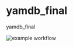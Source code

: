 # yamdb_final
yamdb_final

![example workflow](https://github.com/V1cimus/yamdb_final/actions/workflows/yamdb_workflow.yml/badge.svg)
